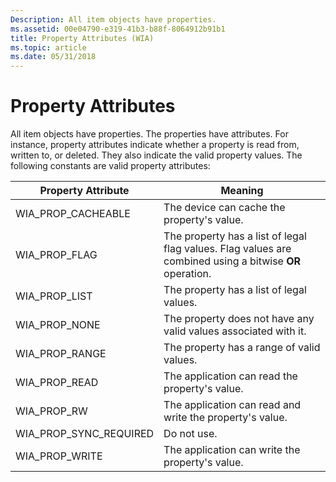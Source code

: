 ```yaml
---
Description: All item objects have properties.
ms.assetid: 00e04790-e319-41b3-b88f-8064912b91b1
title: Property Attributes (WIA)
ms.topic: article
ms.date: 05/31/2018
---
```


# Property Attributes

All item objects have properties. The properties have attributes. For instance, property attributes indicate whether a property is read from, written to, or deleted. They also indicate the valid property values. The following constants are valid property attributes: 

| Property Attribute        | Meaning                                                                                                  |
|---------------------------|----------------------------------------------------------------------------------------------------------|
| WIA\_PROP\_CACHEABLE      | The device can cache the property's value.                                                               |
| WIA\_PROP\_FLAG           | The property has a list of legal flag values. Flag values are combined using a bitwise **OR** operation. |
| WIA\_PROP\_LIST           | The property has a list of legal values.                                                                 |
| WIA\_PROP\_NONE           | The property does not have any valid values associated with it.                                          |
| WIA\_PROP\_RANGE          | The property has a range of valid values.                                                                |
| WIA\_PROP\_READ           | The application can read the property's value.                                                           |
| WIA\_PROP\_RW             | The application can read and write the property's value.                                                 |
| WIA\_PROP\_SYNC\_REQUIRED | Do not use.                                                                                              |
| WIA\_PROP\_WRITE          | The application can write the property's value.                                                          |



 

 

 



